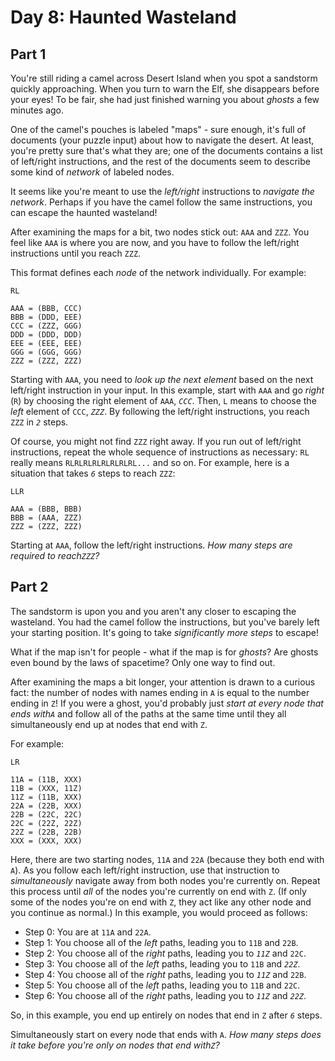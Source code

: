 # Day 8: Haunted Wasteland


## Part 1
You're still riding a camel across Desert Island when you spot a sandstorm
quickly approaching. When you turn to warn the Elf, she disappears before your
eyes! To be fair, she had just finished warning you about _ghosts_ a few
minutes ago.

One of the camel's pouches is labeled "maps" - sure enough, it's full of
documents (your puzzle input) about how to navigate the desert. At least,
you're pretty sure that's what they are; one of the documents contains a list
of left/right instructions, and the rest of the documents seem to describe
some kind of _network_ of labeled nodes.

It seems like you're meant to use the _left/right_ instructions to _navigate
the network_. Perhaps if you have the camel follow the same instructions, you
can escape the haunted wasteland!

After examining the maps for a bit, two nodes stick out: `AAA` and `ZZZ`. You
feel like `AAA` is where you are now, and you have to follow the left/right
instructions until you reach `ZZZ`.

This format defines each _node_ of the network individually. For example:

    
    
    RL
    
    AAA = (BBB, CCC)
    BBB = (DDD, EEE)
    CCC = (ZZZ, GGG)
    DDD = (DDD, DDD)
    EEE = (EEE, EEE)
    GGG = (GGG, GGG)
    ZZZ = (ZZZ, ZZZ)
    

Starting with `AAA`, you need to _look up the next element_ based on the next
left/right instruction in your input. In this example, start with `AAA` and go
_right_ (`R`) by choosing the right element of `AAA`, _`CCC`_. Then, `L` means
to choose the _left_ element of `CCC`, _`ZZZ`_. By following the left/right
instructions, you reach `ZZZ` in _`2`_ steps.

Of course, you might not find `ZZZ` right away. If you run out of left/right
instructions, repeat the whole sequence of instructions as necessary: `RL`
really means `RLRLRLRLRLRLRLRL...` and so on. For example, here is a situation
that takes _`6`_ steps to reach `ZZZ`:

    
    
    LLR
    
    AAA = (BBB, BBB)
    BBB = (AAA, ZZZ)
    ZZZ = (ZZZ, ZZZ)
    

Starting at `AAA`, follow the left/right instructions. _How many steps are
required to reach`ZZZ`?_




## Part 2


The sandstorm is upon you and you aren't any closer to escaping the wasteland.
You had the camel follow the instructions, but you've barely left your
starting position. It's going to take _significantly more steps_ to escape!

What if the map isn't for people - what if the map is for _ghosts_? Are ghosts
even bound by the laws of spacetime? Only one way to find out.

After examining the maps a bit longer, your attention is drawn to a curious
fact: the number of nodes with names ending in `A` is equal to the number
ending in `Z`! If you were a ghost, you'd probably just _start at every node
that ends with`A`_ and follow all of the paths at the same time until they all
simultaneously end up at nodes that end with `Z`.

For example:

    
    
    LR
    
    11A = (11B, XXX)
    11B = (XXX, 11Z)
    11Z = (11B, XXX)
    22A = (22B, XXX)
    22B = (22C, 22C)
    22C = (22Z, 22Z)
    22Z = (22B, 22B)
    XXX = (XXX, XXX)
    

Here, there are two starting nodes, `11A` and `22A` (because they both end
with `A`). As you follow each left/right instruction, use that instruction to
_simultaneously_ navigate away from both nodes you're currently on. Repeat
this process until _all_ of the nodes you're currently on end with `Z`. (If
only some of the nodes you're on end with `Z`, they act like any other node
and you continue as normal.) In this example, you would proceed as follows:

  * Step 0: You are at `11A` and `22A`.
  * Step 1: You choose all of the _left_ paths, leading you to `11B` and `22B`.
  * Step 2: You choose all of the _right_ paths, leading you to _`11Z`_ and `22C`.
  * Step 3: You choose all of the _left_ paths, leading you to `11B` and _`22Z`_.
  * Step 4: You choose all of the _right_ paths, leading you to _`11Z`_ and `22B`.
  * Step 5: You choose all of the _left_ paths, leading you to `11B` and `22C`.
  * Step 6: You choose all of the _right_ paths, leading you to _`11Z`_ and _`22Z`_.

So, in this example, you end up entirely on nodes that end in `Z` after _`6`_
steps.

Simultaneously start on every node that ends with `A`. _How many steps does it
take before you're only on nodes that end with`Z`?_


